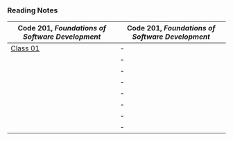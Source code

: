 <h3 style=“display:block;
           margin-left: auto;
           margin-right:auto;
           text-align: center;“>
  Reading Notes</h3> 
  
  **Code 201**, _Foundations of Software Development_ | **Code 201**, _Foundations of Software Development_
------------ | -------------
[Class 01]() | -
[]() | -
[]() | -
[]() | -
[]() | -
[]() | -
[]() | -
[]() | -
